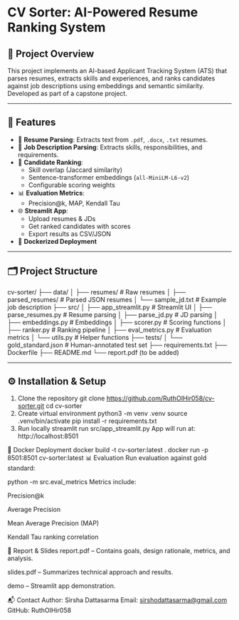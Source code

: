 # CV Sorter: AI-Powered Resume Ranking System

## 📌 Project Overview
This project implements an AI-based Applicant Tracking System (ATS) that parses resumes, extracts skills and experiences, and ranks candidates against job descriptions using embeddings and semantic similarity.  
Developed as part of a capstone project.

---

## 🚀 Features
- 📄 **Resume Parsing**: Extracts text from `.pdf`, `.docx`, `.txt` resumes.
- 📝 **Job Description Parsing**: Extracts skills, responsibilities, and requirements.
- 🤖 **Candidate Ranking**:
  - Skill overlap (Jaccard similarity)
  - Sentence-transformer embeddings (`all-MiniLM-L6-v2`)
  - Configurable scoring weights
- 📊 **Evaluation Metrics**:
  - Precision@k, MAP, Kendall Tau
- 🌐 **Streamlit App**:
  - Upload resumes & JDs
  - Get ranked candidates with scores
  - Export results as CSV/JSON
- 🐳 **Dockerized Deployment**

---

## 🗂️ Project Structure
cv-sorter/
├── data/
│ ├── resumes/ # Raw resumes
│ ├── parsed_resumes/ # Parsed JSON resumes
│ └── sample_jd.txt # Example job description
├── src/
│ ├── app_streamlit.py # Streamlit UI
│ ├── parse_resumes.py # Resume parsing
│ ├── parse_jd.py # JD parsing
│ ├── embeddings.py # Embeddings
│ ├── scorer.py # Scoring functions
│ ├── ranker.py # Ranking pipeline
│ ├── eval_metrics.py # Evaluation metrics
│ └── utils.py # Helper functions
├── tests/
│ └── gold_standard.json # Human-annotated test set
├── requirements.txt
├── Dockerfile
├── README.md
└── report.pdf (to be added)

---

## ⚙️ Installation & Setup

1. Clone the repository
git clone https://github.com/RuthOIHir058/cv-sorter.git
cd cv-sorter
2. Create virtual environment
python3 -m venv .venv
source .venv/bin/activate
pip install -r requirements.txt
3. Run locally
streamlit run src/app_streamlit.py
App will run at: http://localhost:8501

🐳 Docker Deployment
docker build -t cv-sorter:latest .
docker run -p 8501:8501 cv-sorter:latest
📊 Evaluation
Run evaluation against gold standard:

python -m src.eval_metrics
Metrics include:

Precision@k

Average Precision

Mean Average Precision (MAP)

Kendall Tau ranking correlation

📑 Report & Slides
report.pdf – Contains goals, design rationale, metrics, and analysis.

slides.pdf – Summarizes technical approach and results.

demo – Streamlit app demonstration.

📬 Contact
Author: Sirsha Dattasarma
Email: sirshodattasarma@gmail.com
GitHub: RuthOIHir058

